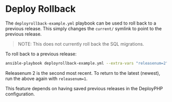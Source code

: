 # Deploy Rollback

The `deployrollback-example.yml` playbook can be used to roll back to a previous release. This simply changes the `current/` symlink to point to the previous release.

> NOTE: This does not currently roll back the SQL migrations.

To roll back to a previous release:
```bash
ansible-playbook deployrollback-example.yml --extra-vars "releasenum=2"
```

Releasenum 2 is the second most recent. To return to the latest (newest), run the above again with `releasenum=1`.

This feature depends on having saved previous releases in the DeployPHP configuration.
